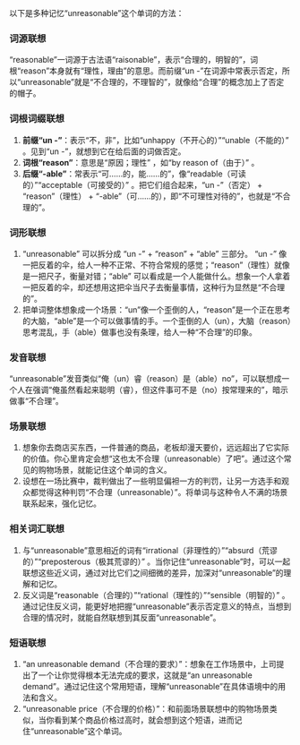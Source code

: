 以下是多种记忆“unreasonable”这个单词的方法：

### 词源联想
“reasonable”一词源于古法语“raisonable”，表示“合理的，明智的”，词根“reason”本身就有“理性，理由”的意思。而前缀“un -”在词源中常表示否定，所以“unreasonable”就是“不合理的，不理智的”，就像给“合理”的概念加上了否定的帽子。

### 词根词缀联想
1. **前缀“un -”**：表示“不，非”，比如“unhappy（不开心的）”“unable（不能的）” 。见到“un -”，就想到它在给后面的词做否定。
2. **词根“reason”**：意思是“原因；理性” ，如“by reason of（由于）” 。
3. **后缀“-able”**：常表示“可……的，能……的”，像“readable（可读的）”“acceptable（可接受的）” 。把它们组合起来，“un -”（否定） + “reason”（理性） + “-able”（可……的），即“不可理性对待的”，也就是“不合理的”。

### 词形联想
1. “unreasonable” 可以拆分成 “un -” + “reason” + “able” 三部分。 “un -” 像一把反着的伞，给人一种不正常、不符合常规的感觉；“reason”（理性）就像是一把尺子，衡量对错；“able” 可以看成是一个人能做什么。想象一个人拿着一把反着的伞，却还想用这把伞当尺子去衡量事情，这种行为显然是“不合理的”。
2. 把单词整体想象成一个场景：“un”像一个歪倒的人，“reason”是一个正在思考的大脑，“able”是一个可以做事情的手。一个歪倒的人（un），大脑（reason）思考混乱，手（able）做事也没有条理，给人一种“不合理”的印象。

### 发音联想
“unreasonable”发音类似“俺（un）睿（reason）是（able）no”，可以联想成一个人在强调“俺虽然看起来聪明（睿），但这件事可不是（no）按常理来的”，暗示做事“不合理”。

### 场景联想
1. 想象你去商店买东西，一件普通的商品，老板却漫天要价，远远超出了它实际的价值。你心里肯定会想“这也太不合理（unreasonable）了吧”。通过这个常见的购物场景，就能记住这个单词的含义。
2. 设想在一场比赛中，裁判做出了一些明显偏袒一方的判罚，让另一方选手和观众都觉得这种判罚“不合理（unreasonable）”。将单词与这种令人不满的场景联系起来，强化记忆。

### 相关词汇联想
1. 与“unreasonable”意思相近的词有“irrational（非理性的）”“absurd（荒谬的）”“preposterous（极其荒谬的）” 。当你记住“unreasonable”时，可以一起联想这些近义词，通过对比它们之间细微的差异，加深对“unreasonable”的理解和记忆。
2. 反义词是“reasonable（合理的）”“rational（理性的）”“sensible（明智的）” 。通过记住反义词，能更好地把握“unreasonable”表示否定意义的特点，当想到合理的情况时，就能自然联想到其反面“unreasonable”。

### 短语联想
1. “an unreasonable demand（不合理的要求）”：想象在工作场景中，上司提出了一个让你觉得根本无法完成的要求，这就是“an unreasonable demand”。通过记住这个常用短语，理解“unreasonable”在具体语境中的用法和含义。
2. “unreasonable price（不合理的价格）”：和前面场景联想中的购物场景类似，当你看到某个商品价格过高时，就会想到这个短语，进而记住“unreasonable”这个单词。 